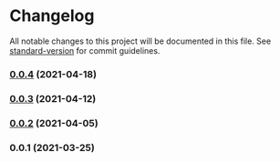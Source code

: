 # Changelog

All notable changes to this project will be documented in this file. See [standard-version](https://github.com/conventional-changelog/standard-version) for commit guidelines.

### [0.0.4](https://github.com/petehanssens/dataengconf/compare/v0.0.2...v0.0.4) (2021-04-18)

### [0.0.3](https://github.com/petehanssens/dataengconf/compare/v0.0.2...v0.0.3) (2021-04-12)

### [0.0.2](https://github.com/petehanssens/dataengconf/compare/v0.0.1...v0.0.2) (2021-04-05)

### 0.0.1 (2021-03-25)
